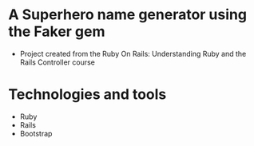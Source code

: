 # A Superhero name generator using the Faker gem
* Project created from the Ruby On Rails: Understanding Ruby and the Rails Controller course

# Technologies and tools

* Ruby
* Rails 
* Bootstrap


